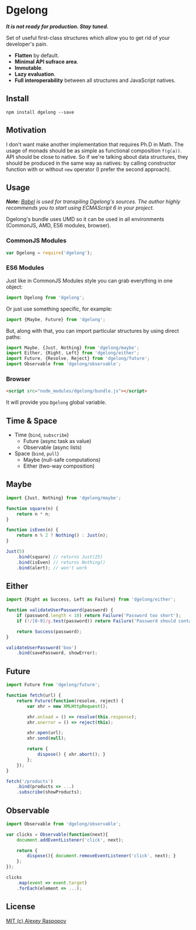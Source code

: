 # Dgelong

***It is not ready for production. Stay tuned.***

Set of useful first-class structures which allow you to get rid of your developer's pain.

 * **Flatten** by default.
 * **Minimal API sufrace area**.
 * **Immutable**.
 * **Lazy evaluation**.
 * **Full interoperability** between all structures and JavaScript natives.

## Install

	npm install dgelong --save

## Motivation

I don't want make another implementation that requires Ph.D in Math. The usage of monads should be as simple as functional composition `f(g(a))`. API should be close to native. So if we're talking about data structures, they should be produced in the same way as natives: by calling constructor function with or without `new` operator (I prefer the second approach).

## Usage

_**Note:** [Babel](https://babeljs.io/) is used for transpiling Dgelong's sources. The author highly recommends you to start using ECMAScript 6 in your project._

Dgelong's bundle uses UMD so it can be used in all environments (CommonJS, AMD, ES6 modules, browser).

### CommonJS Modules

```javascript
var Dgelong = require('dgelong');
```

### ES6 Modules

Just like in CommonJS Modules style you can grab everything in one object:

```javascript
import Dgelong from 'dgelong';
```

Or just use something specific, for example:

```javascript
import {Maybe, Future} from 'dgelong';
```

But, along with that, you can import particular structures by using direct paths:

```javascript
import Maybe, {Just, Nothing} from 'dgelong/maybe';
import Either, {Right, Left} from 'dgelong/either';
import Future, {Resolve, Reject} from 'dgelong/future';
import Observable from 'dgelong/observable';
```

### Browser

```html
<script src="node_modules/dgelong/bundle.js"></script>
```

It will provide you `Dgelong` global variable.

## Time & Space

 - Time (`bind`, `subscribe`)
   - Future (async task as value)
   - Observable (async lists)
 - Space (`bind`, `pull`)
   - Maybe (null-safe computations)
   - Either (two-way composition)

## Maybe

```javascript
import {Just, Nothing} from 'dgelong/maybe';

function square(n) {
    return n * n;
}

function isEven(n) {
    return n % 2 ? Nothing() : Just(n);
}

Just(5)
    .bind(square) // returns Just(25)
    .bind(isEven) // returns Nothing()
    .bind(alert); // won't work
```

## Either

```javascript
import {Right as Success, Left as Failure} from 'dgelong/either';

function validateUserPassword(password) {
    if (password.length < 10) return Failure('Password too short');
    if (!/[0-9]/g.test(password)) return Failure('Password should contain numbers');

    return Success(password);
}

validateUserPassword('boo')
    .bind(savePassword, showError);
```

## Future

```javascript
import Future from 'dgelong/future';

function fetch(url) {
	return Future(function(resolve, reject) {
		var xhr = new XMLHttpRequest();

		xhr.onload = () => resolve(this.response);
		xhr.onerror = () => reject(this);

		xhr.open(url);
		xhr.send(null);

		return {
			dispose() { xhr.abort(); }
		};
	});
}

fetch('/products')
	.bind(products => ...)
	.subscribe(showProducts);
```

## Observable

```javascript
import Observable from 'dgelong/observable';

var clicks = Observable(function(next){
	document.addEventListener('click', next);

	return {
		dispose(){ document.removeEventListener('click', next); }
	};
});

clicks
	.map(event => event.target)
	.forEach(element => ...);
```

## License

[MIT (c) Alexey Raspopov](./LICENSE)
